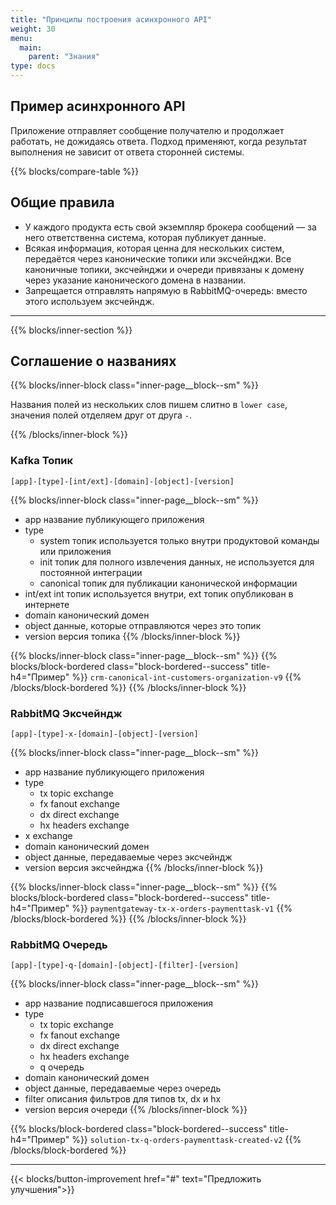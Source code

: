 ```yaml
---
title: "Принципы построения асинхронного API"
weight: 30
menu:
  main:
    parent: "Знания"
type: docs
---
```


## Пример асинхронного API

Приложение отправляет сообщение получателю и продолжает работать, не дожидаясь ответа. Подход применяют, когда результат выполнения не зависит от ответа сторонней системы.

{{% blocks/compare-table %}}

## Общие правила

* У каждого продукта есть свой экземпляр брокера сообщений — за него ответственна система, которая публикует данные.
* Всякая информация, которая ценна для нескольких систем, передаётся через канонические топики или эксчейнджи. Все каноничные топики, эксчейнджи и очереди привязаны к домену через указание канонического домена в&nbsp;названии.
* Запрещается отправлять напрямую в RabbitMQ-очередь: вместо этого используем эксчейндж.

---

{{% blocks/inner-section %}}
## Соглашение о названиях

{{% blocks/inner-block  class="inner-page__block--sm" %}}

Названия полей из нескольких слов пишем слитно в `lower case`, значения полей отделяем друг от друга `-`.

{{% /blocks/inner-block %}}

### Kafka Топик

`[app]-[type]-[int/ext]-[domain]-[object]-[version]`

{{% blocks/inner-block  class="inner-page__block--sm" %}}
* <span class="code code--default">app</span> название публикующего приложения
* <span class="code code--default">type</span>
  * <span class="code code--default">system</span> топик используется только внутри продуктовой команды или приложения
  * <span class="code code--default">init</span> топик для полного извлечения данных, не используется для постоянной интеграции
  * <span class="code code--default">canonical</span> топик для публикации канонической информации
* <span class="code code--default">int/ext int</span> топик используется внутри, ext топик опубликован в интернете
* <span class="code code--default">domain</span> канонический домен
* <span class="code code--default">object</span> данные, которые отправляются через это топик
* <span class="code code--default">version</span> версия топика
{{% /blocks/inner-block %}}

{{% blocks/inner-block  class="inner-page__block--sm" %}}
{{% blocks/block-bordered class="block-bordered--success" title-h4="Пример" %}}
`crm-canonical-int-customers-organization-v9`
{{% /blocks/block-bordered %}}
{{% /blocks/inner-block %}}

### RabbitMQ Эксчейндж

`[app]-[type]-x-[domain]-[object]-[version]`

{{% blocks/inner-block  class="inner-page__block--sm" %}}
* <span class="code code--default">app</span> название публикующего приложения
* <span class="code code--default">type</span>
  * <span class="code code--default">tx</span> topic exchange
  * <span class="code code--default">fx</span> fanout exchange
  * <span class="code code--default">dx</span> direct exchange
  * <span class="code code--default">hx</span> headers exchange
* <span class="code code--default">x</span> exchange
* <span class="code code--default">domain</span> канонический домен
* <span class="code code--default">object</span> данные, передаваемые через эксчейндж
* <span class="code code--default">version</span> версия эксчейнджа
{{% /blocks/inner-block %}}

{{% blocks/inner-block  class="inner-page__block--sm" %}}
{{% blocks/block-bordered class="block-bordered--success" title-h4="Пример" %}}
`paymentgateway-tx-x-orders-paymenttask-v1`
{{% /blocks/block-bordered %}}
{{% /blocks/inner-block %}}

### RabbitMQ Очередь

`[app]-[type]-q-[domain]-[object]-[filter]-[version]`

{{% blocks/inner-block  class="inner-page__block--sm" %}}
* <span class="code code--default">app</span> название подписавшегося приложения
* <span class="code code--default">type</span>
  * <span class="code code--default">tx</span> topic exchange
  * <span class="code code--default">fx</span> fanout exchange
  * <span class="code code--default">dx</span> direct exchange
  * <span class="code code--default">hx</span> headers exchange
  * <span class="code code--default">q</span> очередь 
* <span class="code code--default">domain</span> канонический домен
* <span class="code code--default">object</span> данные, передаваемые через очередь 
* <span class="code code--default">filter</span> описания фильтров для типов tx, dx и hx
* <span class="code code--default">version</span> версия очереди
{{% /blocks/inner-block %}}

{{% blocks/block-bordered class="block-bordered--success" title-h4="Пример" %}}
`solution-tx-q-orders-paymenttask-created-v2`
{{% /blocks/block-bordered %}}

---

{{< blocks/button-improvement href="#" text="Предложить улучшения">}}
